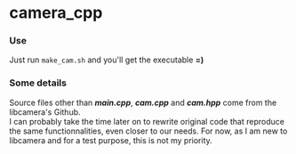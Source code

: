 # camera_cpp

### Use
Just run `make_cam.sh` and you'll get the executable **=)**

### Some details
Source files other than _**main.cpp**_, _**cam.cpp**_ and _**cam.hpp**_ come from the libcamera's Github.\
I can probably take the time later on to rewrite original code that reproduce the same functionnalities, even closer to our needs.
For now, as I am new to libcamera and for a test purpose, this is not my priority.
